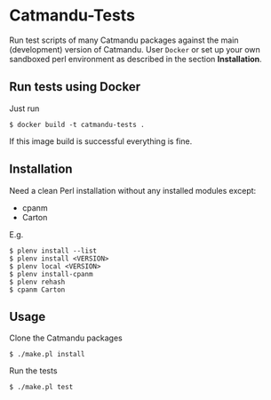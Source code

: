 # Catmandu-Tests

Run test scripts of many Catmandu packages against the main (development)
version of Catmandu. User `Docker` or set up your own sandboxed perl environment as described in the section **Installation**.

## Run tests using Docker

Just run
```
$ docker build -t catmandu-tests .
```
If this image build is successful everything is fine.

## Installation

Need a clean Perl installation without any installed modules except:

 * cpanm
 * Carton

E.g.

    $ plenv install --list
    $ plenv install <VERSION>
    $ plenv local <VERSION>
    $ plenv install-cpanm
    $ plenv rehash
    $ cpanm Carton

## Usage

Clone the Catmandu packages

    $ ./make.pl install

Run the tests

    $ ./make.pl test
